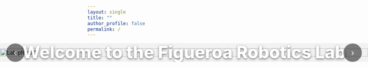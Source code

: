 ```yaml
---
layout: single
title: ""
author_profile: false
permalink: /
---
```


<!-- ===== FULL-BLEED HERO SLIDER WITH BOTTOM-CENTER TITLE ===== -->
<div class="hero-slider fullbleed" aria-label="Figueroa Robotics Lab Photo Gallery">

  <!-- Bottom overlay title (no background box) -->
  <div class="hero-title hero-title--bottom">
    <h1>Welcome to the Figueroa Robotics Lab</h1>
  </div>

  <button class="hs-nav hs-prev" aria-label="Previous slide">‹</button>

  <div class="hs-track" role="region" aria-live="polite">
    <img src="{{ '/assets/images/IMG_4148.JPG' | relative_url }}" alt="Lab photo 1" class="hs-slide hs-current">
    <img src="{{ '/assets/images/IMG_4075.JPG' | relative_url }}" alt="Lab photo 2" class="hs-slide">
    <img src="{{ '/assets/images/IMG_4115.JPG' | relative_url }}" alt="Lab photo 3" class="hs-slide">
  </div>

  <button class="hs-nav hs-next" aria-label="Next slide">›</button>
  <div class="hs-dots" role="tablist" aria-label="Choose slide"></div>
</div>

<style>
/* ---------- Slider ---------- */
.hero-slider{
  position: relative;
  overflow: hidden;
  background: #f2f2f2;       /* light gray while images load */
}
.hero-slider.fullbleed{
  width: 100vw;
  max-width: 100vw;
  margin-left: 50%;
  transform: translateX(-50%);
  border-radius: 0;
}
.hs-track{
  display: flex;
  transition: transform 300ms ease;
  will-change: transform;
  position: relative;
  z-index: 1;                 /* images below overlay & controls */
}
.hs-slide{
  flex: 0 0 100%;
  width: 100%;
  display: block;
  height: auto;
  object-fit: contain;        /* never crop */
  max-height: 85vh;
}

/* ---------- Overlay Title (no box, bottom centered) ---------- */
.hero-title{
  position: absolute;
  inset: 0;
  display: grid;
  pointer-events: none;       /* let clicks reach the arrows */
  z-index: 3;                 /* above images */
}
.hero-title--bottom{
  align-items: end;           /* push content to bottom */
  justify-items: center;      /* center horizontally */
  padding-bottom: 40px;       /* space from bottom edge */
}
.hero-title h1{
  margin: 0;
  color: #ffffff;             /* fully white */
  font-weight: 800;
  font-size: clamp(1.8rem, 3vw + 1rem, 3rem);
  line-height: 1.1;
  text-align: center;
  /* subtle glow for readability on busy photos */
  text-shadow:
    0 2px 6px rgba(0,0,0,0.45),
    0 1px 2px rgba(0,0,0,0.35);
}

/* ---------- Controls & dots ---------- */
.hs-nav{
  position: absolute; top: 50%; transform: translateY(-50%);
  border: none; background: rgba(0,0,0,0.5); color:#fff;
  width: 48px; height: 48px; border-radius: 50%; cursor: pointer; font-size: 24px;
  z-index: 4;                 /* above overlay */
}
.hs-prev{ left: 16px; }
.hs-next{ right: 16px; }

.hs-dots{
  position: absolute; left: 50%; bottom: 16px; transform: translateX(-50%);
  display: flex; gap: 8px;
  z-index: 4;
}
.hs-dots button{
  width: 12px; height: 12px; border-radius: 50%;
  border: none; background: rgba(255,255,255,0.4); cursor: pointer;
}
.hs-dots button[aria-selected="true"]{ background:#fff; }

/* Remove extra top padding under theme container */
.main .page__content { padding-top: 0; }
</style>

<script>
/* ===== Minimal, conflict-free slider JS ===== */
(function () {
  function init() {
    const slider = document.querySelector('.hero-slider');
    if (!slider) return;

    const track  = slider.querySelector('.hs-track');
    const slides = Array.from(slider.querySelectorAll('.hs-slide'));
    const prev   = slider.querySelector('.hs-prev');
    const next   = slider.querySelector('.hs-next');
    const dotsEl = slider.querySelector('.hs-dots');
    let index = 0;

    // Build dots
    slides.forEach((_, i) => {
      const b = document.createElement('button');
      b.setAttribute('role', 'tab');
      b.setAttribute('aria-label', `Go to slide ${i + 1}`);
      b.addEventListener('click', () => goTo(i));
      dotsEl.appendChild(b);
    });

    function update() {
      track.style.transform = `translateX(-${index * 100}%)`;
      Array.from(dotsEl.children).forEach((b, i) =>
        b.setAttribute('aria-selected', i === index ? 'true' : 'false')
      );
    }
    function goTo(i){ index = (i + slides.length) % slides.length; update(); }

    if (prev) prev.addEventListener('click', () => goTo(index - 1));
    if (next) next.addEventListener('click', () => goTo(index + 1));

    // Touch swipe
    let startX = 0;
    track.addEventListener('touchstart', e => startX = e.touches[0].clientX, {passive:true});
    track.addEventListener('touchend', e => {
      const dx = e.changedTouches[0].clientX - startX;
      if (dx > 40) goTo(index - 1);
      if (dx < -40) goTo(index + 1);
    });

    // Autoplay (pause on hover)
    let timer = setInterval(() => goTo(index + 1), 5000);
    slider.addEventListener('mouseenter', () => clearInterval(timer));
    slider.addEventListener('mouseleave', () =>
      (timer = setInterval(() => goTo(index + 1), 5000))
    );

    update();
  }

  document.readyState === 'loading'
    ? document.addEventListener('DOMContentLoaded', init)
    : init();
})();
</script>
